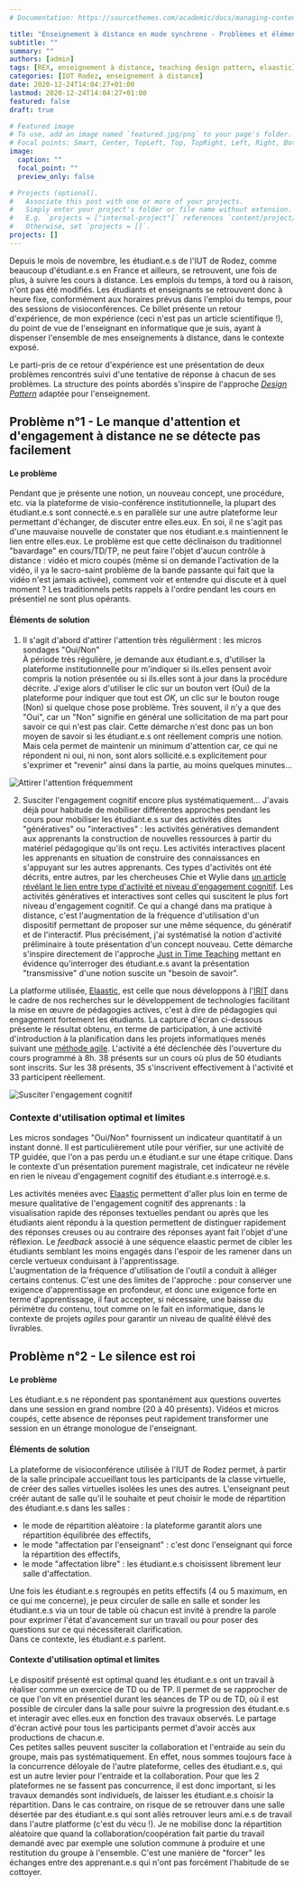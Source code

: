 ```yaml
---
# Documentation: https://sourcethemes.com/academic/docs/managing-content/

title: "Enseignement à distance en mode synchrone - Problèmes et éléments de solution"
subtitle: ""
summary: ""
authors: [admin]
tags: [REX, enseignement à distance, teaching design pattern, elaastic]
categories: [IUT Rodez, enseignement à distance]
date: 2020-12-24T14:04:27+01:00
lastmod: 2020-12-24T14:04:27+01:00
featured: false
draft: true

# Featured image
# To use, add an image named `featured.jpg/png` to your page's folder.
# Focal points: Smart, Center, TopLeft, Top, TopRight, Left, Right, BottomLeft, Bottom, BottomRight.
image:
  caption: ""
  focal_point: ""
  preview_only: false

# Projects (optional).
#   Associate this post with one or more of your projects.
#   Simply enter your project's folder or file name without extension.
#   E.g. `projects = ["internal-project"]` references `content/project/deep-learning/index.md`.
#   Otherwise, set `projects = []`.
projects: []
---
```


Depuis le mois de novembre, les étudiant.e.s de l'IUT de Rodez, comme beaucoup d'étudiant.e.s en France et ailleurs, se retrouvent, une fois de plus, à suivre les cours à distance. 
Les emplois du temps, à tord ou à raison, n'ont pas été modifiés. Les étudiants et enseignants se retrouvent donc à heure fixe, conformément aux horaires prévus dans l'emploi du temps, pour des sessions de visioconférences.
Ce billet présente un retour d'expérience, de mon expérience (ceci n'est pas un article scientifique !), du point de vue de l'enseignant en informatique que je suis, ayant à dispenser l'ensemble de mes enseignements à distance, dans le contexte exposé.

Le parti-pris de ce retour d'expérience est une présentation de deux problèmes rencontrés suivi d'une tentative de réponse à chacun de ses problèmes. La  structure des points abordés s'inspire de l'approche [*Design Pattern*](https://fr.wikipedia.org/wiki/Patron_de_conception) adaptée pour l'enseignement. 

## Problème n°1 - Le manque d'attention et d'engagement à distance ne se détecte pas facilement

#### Le problème

Pendant que je présente une notion, un nouveau concept, une procédure, etc. via la plateforme de visio-conférence institutionnelle, la plupart des étudiant.e.s sont connecté.e.s en parallèle sur une autre plateforme leur permettant d'échanger, de discuter entre elles.eux. En soi, il ne s'agit pas d'une mauvaise nouvelle de constater que nos étudiant.e.s maintiennent le lien entre elles.eux. Le problème est que cette déclinaison du traditionnel "bavardage" en cours/TD/TP, ne peut faire l'objet d'aucun contrôle à distance : vidéo et micro coupés (même si on demande l'activation de la vidéo, il ya le sacro-saint problème de la bande passante qui fait que la vidéo n'est jamais activée), comment voir et entendre qui discute et à quel moment ?  Les traditionnels petits rappels à l'ordre pendant les cours en présentiel ne sont plus opérants.

#### Éléments de solution

1. Il s'agit d'abord d'attirer l'attention très régulièrment : les micros sondages "Oui/Non"  
À période très régulière, je demande aux étudiant.e.s, d'utiliser la plateforme institutionnelle pour m'indiquer si ils.elles pensent avoir compris la notion présentée ou si ils.elles sont à jour dans la procédure décrite. J'exige alors d'utiliser le clic sur un bouton vert (Oui) de la plateforme pour indiquer que tout est *OK*, un clic sur le bouton rouge (Non) si quelque chose pose problème.
Très souvent, il n'y a que des "Oui", car un "Non" signifie en général une sollicitation de ma part pour savoir ce qui n'est pas clair. Cette démarche n'est donc pas un bon moyen de savoir si les étudiant.e.s ont réellement compris une notion. Mais cela permet de maintenir un minimum d'attention car, ce qui ne répondent ni oui, ni non, sont alors sollicité.e.s explicitement pour s'exprimer et "revenir" ainsi dans la partie, au moins quelques minutes... 

![Attirer l'attention fréquemment](/post/images/compris-oui-non.png)


2. Susciter l'engagement cognitif encore plus systématiquement... 
J'avais déjà pour habitude de mobiliser différentes approches pendant les cours pour mobiliser les étudiant.e.s sur des activités dites "génératives" ou "interactives" : les activités génératives demandent aux apprenants la construction de nouvelles ressources à partir du matériel pédagogique qu'ils ont reçu. Les activités interactives placent les apprenants en situation de construire des connaissances en s'appuyant sur les autres apprenants.  Ces types d'activités ont été décrits, entre autres, par les chercheuses Chie et Wylie dans [un article révélant le lien entre type d'activité et niveau d'engagement cognitif](https://www.tandfonline.com/doi/abs/10.1080/00461520.2014.965823). Les activités génératives et interactives sont celles qui suscitent le plus fort niveau d'engagement cognitif. Ce qui a changé dans ma pratique à distance, c'est l'augmentation de la fréquence d'utilisation d'un dispositif permettant de proposer sur une même séquence, du génératif et de l'interactif. Plus précisément, j'ai systématisé la notion d'activité préliminaire à toute présentation d'un concept nouveau. Cette démarche s'inspire directement de l'approche [Just in Time Teaching](http://webphysics.iupui.edu/JiTT/CATE2000.doc) mettant en évidence  qu'interroger des étudiant.e.s avant la présentation "transmissive" d'une notion suscite un "besoin de savoir".

La platforme utilisée, [Elaastic](https://www.irit.fr/elaastic/), est celle que nous développons à l'[IRIT](https://www.irit.fr) dans le cadre de nos recherches sur le développement de technologies facilitant la mise en œuvre de pédagogies actives, c'est à dire de pédagogies qui engagement fortement les étudiants. La capture d'écran ci-dessous présente le résultat obtenu, en terme de participation, à une activité d'introduction à la planification dans les projets informatiques menés suivant une [méthode agile](https://www.agilealliance.org/agile101/). L'activité a été déclenchée dès l'ouverture du cours programmé à 8h. 38 présents sur un cours où plus de 50 étudiants sont inscrits. Sur les 38 présents, 35 s'inscrivent effectivement à l'activité et 33 participent réellement.

![Susciter l'engagement cognitif](/post/images/elaastic-before-pres.png)

### Contexte d'utilisation optimal et limites

Les micros sondages "Oui/Non" fournissent un indicateur quantitatif à un instant donné. Il est particulièrement utile pour vérifier, sur une activité de TP guidée, que l'on a pas perdu un.e étudiant.e sur une étape critique. Dans le contexte d'un présentation purement magistrale, cet indicateur ne révèle en rien le niveau d'engagement cognitif des étudiant.e.s interrogé.e.s. 

Les activités menées avec [Elaastic](https://www.irit.fr/elaastic/) permettent d'aller plus loin en terme de mesure qualitative de l'engagement cognitif des apprenants : la visualisation rapide des réponses textuelles pendant ou après que les étudiants aient répondu à la question permettent de distinguer rapidement des réponses creuses ou au contraire des réponses ayant fait l'objet d'une réflexion. Le *feedback* associé à une séquence elaastic permet de cibler les étudiants semblant les moins engagés dans l'espoir de les ramener dans un cercle vertueux conduisant à l'apprentissage.  
L'augmentation de la fréquence d'utilisation de l'outil a conduit à alléger certains contenus. C'est une des limites de l'approche : pour conserver une exigence d'apprentissage en profondeur, et donc une exigence forte en terme d'apprentissage, il faut accepter, si nécessaire, une baisse du périmètre du contenu, tout comme on le fait en informatique, dans le contexte de projets *agiles* pour garantir un niveau de qualité élévé des livrables.

## Problème n°2 - Le silence est roi

#### Le problème

Les étudiant.e.s ne répondent pas spontanément aux questions ouvertes dans une session en grand nombre (20 à 40 présents). Vidéos et micros coupés, cette absence de réponses peut rapidement transformer une session en un étrange monologue de l'enseignant.

#### Éléments de solution

La plateforme de visioconférence utilisée à l'IUT de Rodez permet, à partir de la salle principale accueillant tous les participants de la classe virtuelle, de créer des salles virtuelles isolées les unes des autres. L'enseignant peut créér autant de salle qu'il le souhaite et peut choisir le mode de répartition des étudiant.e.s dans les salles : 

- le mode de répartition aléatoire : la plateforme garantit alors une répartition équilibrée des effectifs, 
- le mode "affectation par l'enseignant" : c'est donc l'enseignant qui force la répartition des effectifs,
- le mode "affectation libre" : les étudiant.e.s choisissent librement leur salle d'affectation.

Une fois les étudiant.e.s regroupés en petits effectifs (4 ou 5 maximum, en ce qui me concerne), je peux circuler de salle en salle et sonder les étudiant.e.s via un tour de table où chacun est invité à prendre la parole pour exprimer l'état d'avancement sur un travail ou pour poser des questions sur ce qui nécessiterait clarification.  
Dans ce contexte, les étudiant.e.s parlent.

#### Contexte d'utilisation optimal et limites

Le dispositif présenté est optimal quand les étudiant.e.s ont un travail à réaliser comme un exercice de TD ou de TP. Il permet de se rapprocher de ce que l'on vit en présentiel durant les séances de TP ou de TD, où il est possible de circuler dans la salle pour suivre la progression des étudant.e.s et interagir avec elles.eux en fonction des travaux observés. Le partage d'écran activé pour tous les participants permet d'avoir accès aux productions de chacun.e.  
Ces petites salles peuvent susciter la collaboration et l'entraide au sein du groupe, mais pas systématiquement. En effet, nous sommes toujours face à la concurrence déloyale de l'autre plateforme, celles des étudiant.e.s, qui est un autre levier pour l'entraide et la collaboration. Pour que les 2 plateformes ne se fassent pas concurrence, il est donc important, si les travaux demandés sont individuels, de laisser les étudiant.e.s choisir la répartition. Dans le cas contraire, on risque de se retrouver dans une salle désertée par des étudiant.e.s qui sont allés retrouver leurs ami.e.s de travail dans l'autre platforme (c'est du vécu !). Je ne mobilise donc la répartition aléatoire que quand la collaboration/coopération fait partie du travail demandé avec par exemple une solution commune à produire et une restitution du groupe à l'ensemble. C'est une manière de "forcer" les échanges entre des apprenant.e.s qui n'ont pas forcément l'habitude de se cottoyer.



